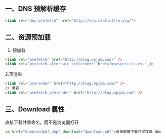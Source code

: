 ## 一、DNS 预解析缓存
```html
<link rel="dns-prefetch" href="http://cdn.staticfile.org/">
```
## 二、资源预加载

1. 预加载
```html
<link rel="prefetch" href="http://blog.wpjam.com/" />
<link rel="prefetch alternate stylesheet" href="mozspecific.css" />
```
2.预渲染
```html
<link rel="prerender" href="http://blog.wpjam.com/" />
// 兼容
<link rel="prefetch prerender" href="http://blog.wpjam.com" />
```
## 三、Download 属性

直接下载并重命名，而不是浏览器打开
```html
<a href="downloadpdf.php" download="download.pdf">点击直接下载并保存成 download.pdf 文件</a>
```


<style>
    .page-header {
        display: none;
    }
</style>